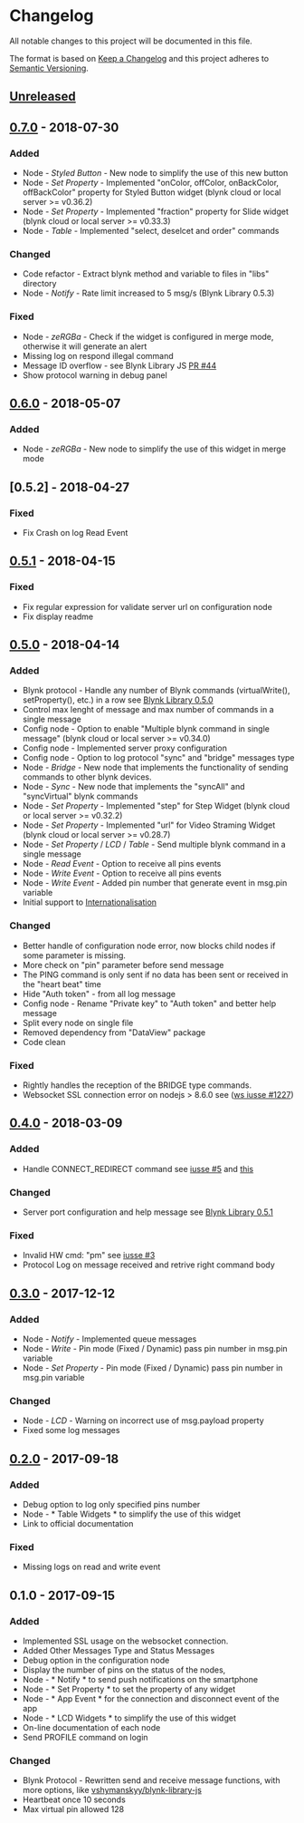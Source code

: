 # Changelog
All notable changes to this project will be documented in this file.

The format is based on [Keep a Changelog](http://keepachangelog.com/en/1.0.0/)
and this project adheres to [Semantic Versioning](http://semver.org/spec/v2.0.0.html).

## [Unreleased]

## [0.7.0] - 2018-07-30
### Added
- Node - *Styled Button* -  New node to simplify the use of this new button
- Node - *Set Property* - Implemented "onColor, offColor, onBackColor, offBackColor" property for Styled Button widget (blynk cloud or local server >= v0.36.2)
- Node - *Set Property* - Implemented "fraction" property for Slide widget (blynk cloud or local server >= v0.33.3)
- Node - *Table* - Implemented "select, deselcet and order" commands

### Changed
- Code refactor - Extract blynk method and variable to files in "libs" directory
- Node - *Notify* - Rate limit increased to 5 msg/s (Blynk Library 0.5.3)

### Fixed
- Node - *zeRGBa* - Check if the widget is configured in merge mode, otherwise it will generate an alert
- Missing log on respond illegal command
- Message ID overflow - see Blynk Library JS [PR #44](https://github.com/vshymanskyy/blynk-library-js/pull/44)
- Show protocol warning in debug panel

## [0.6.0] - 2018-05-07
### Added
- Node - *zeRGBa* -  New node to simplify the use of this widget in merge mode

## [0.5.2] - 2018-04-27
### Fixed
- Fix Crash on log Read Event

## [0.5.1] - 2018-04-15
### Fixed
- Fix regular expression for validate server url on configuration node
- Fix display readme

## [0.5.0] - 2018-04-14
### Added
- Blynk protocol - Handle any number of Blynk commands (virtualWrite(), setProperty(), etc.) in a row see [Blynk Library 0.5.0](https://community.blynk.cc/t/beta-blynk-library-v0-5-0/19841)
- Control max lenght of message and max number of commands in a single message 
- Config node - Option to enable "Multiple blynk command in single message"  (blynk cloud or local server >= v0.34.0) 
- Config node - Implemented server proxy configuration
- Config node - Option to log protocol "sync" and "bridge" messages type
- Node - *Bridge* - New node that implements the functionality of sending commands to other blynk devices.
- Node - *Sync* - New node that implements the "syncAll" and "syncVirtual" blynk commands
- Node - *Set Property* - Implemented "step" for Step Widget  (blynk cloud or local server >= v0.32.2)
- Node - *Set Property* - Implemented "url" for Video Straming Widget (blynk cloud or local server >= v0.28.7)
- Node - *Set Property* / *LCD* / *Table* - Send multiple blynk command in a single message
- Node - *Read Event* - Option to receive all pins events
- Node - *Write Event* - Option to receive all pins events
- Node - *Write Event* - Added pin number that generate event in msg.pin variable
- Initial support to [Internationalisation](https://nodered.org/docs/creating-nodes/i18n)

### Changed
- Better handle of configuration node error, now blocks child nodes if some parameter is missing.
- More check on "pin" parameter before send message
- The PING command is only sent if no data has been sent or received in the "heart beat" time
- Hide "Auth token" - from all log message
- Config node - Rename "Private key" to "Auth token" and better help message
- Split every node on single file
- Removed dependency from "DataView" package
- Code clean

### Fixed
- Rightly handles the reception of the BRIDGE type commands.
- Websocket SSL connection error on nodejs > 8.6.0 see ([ws iusse #1227](https://github.com/websockets/ws/issues/1227))

## [0.4.0] - 2018-03-09
### Added
- Handle CONNECT_REDIRECT command see [iusse #5](https://github.com/gablau/node-red-contrib-blynk-ws/issues/5) and [this](https://community.blynk.cc/t/correct-websocket-address-for-blynk-server/22496) 

### Changed
- Server port configuration and help message see [Blynk Library 0.5.1](https://community.blynk.cc/t/new-blynk-library-v0-5-1-is-released-important-for-local-server-owners/22449)

### Fixed
- Invalid HW cmd: "pm" see [iusse #3](https://github.com/gablau/node-red-contrib-blynk-ws/issues/3)
- Protocol Log on message received and retrive right command body

## [0.3.0] - 2017-12-12
### Added
- Node - *Notify* - Implemented queue messages 
- Node - *Write* - Pin mode (Fixed / Dynamic) pass pin number in msg.pin variable
- Node - *Set Property* - Pin mode (Fixed / Dynamic) pass pin number in msg.pin variable

### Changed
- Node - *LCD* - Warning on incorrect use of msg.payload property
- Fixed some log messages

## [0.2.0] - 2017-09-18
### Added
- Debug option to log only specified pins number
- Node - * Table Widgets * to simplify the use of this widget
- Link to official documentation

### Fixed
- Missing logs on read and write event

## 0.1.0 - 2017-09-15
### Added
- Implemented SSL usage on the websocket connection.
- Added Other Messages Type and Status Messages
- Debug option in the configuration node
- Display the number of pins on the status of the nodes,
- Node - * Notify * to send push notifications on the smartphone
- Node - * Set Property * to set the property of any widget
- Node - * App Event * for the connection and disconnect event of the app
- Node - * LCD Widgets * to simplify the use of this widget
- On-line documentation of each node
- Send PROFILE command on login

### Changed
- Blynk Protocol - Rewritten send and receive message functions, with more options, like [vshymanskyy/blynk-library-js](https://github.com/vshymanskyy/blynk-library-js)
- Heartbeat once 10 seconds
- Max virtual pin allowed 128

[Unreleased]: https://github.com/gablau/node-red-contrib-blynk-ws/compare/0.7.0...HEAD
[0.7.0]: https://github.com/gablau/node-red-contrib-blynk-ws/compare/0.6.0...0.7.0
[0.6.0]: https://github.com/gablau/node-red-contrib-blynk-ws/compare/0.5.2...0.6.0
[0.5.1]: https://github.com/gablau/node-red-contrib-blynk-ws/compare/0.5.1...0.5.2
[0.5.1]: https://github.com/gablau/node-red-contrib-blynk-ws/compare/0.5.0...0.5.1
[0.5.0]: https://github.com/gablau/node-red-contrib-blynk-ws/compare/0.4.0...0.5.0
[0.4.0]: https://github.com/gablau/node-red-contrib-blynk-ws/compare/0.3.0...0.4.0
[0.3.0]: https://github.com/gablau/node-red-contrib-blynk-ws/compare/0.2.0...0.3.0
[0.2.0]: https://github.com/gablau/node-red-contrib-blynk-ws/compare/0.1.0...0.2.0

